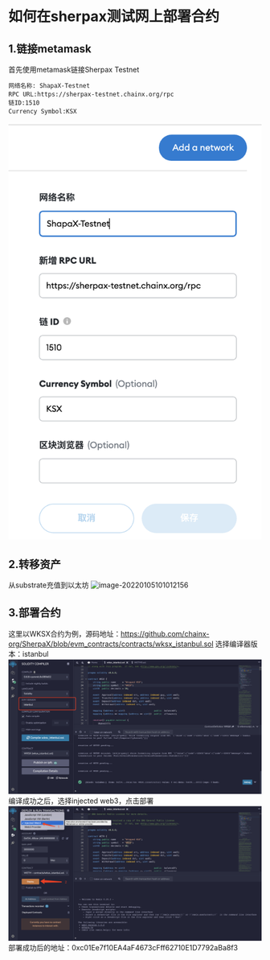 # 如何在sherpax测试网上部署合约
## 1.链接metamask
首先使用metamask链接Sherpax Testnet
```txt
网络名称: ShapaX-Testnet
RPC URL:https://sherpax-testnet.chainx.org/rpc
链ID:1510
Currency Symbol:KSX
```
![image-20220105101440615](./images/image-20220105100735314.png)
## 2.转移资产
从substrate充值到以太坊
![image-20220105101012156](/Users/wangningbo/Project/SherpaX/develop_docs/images/image-20220105101012156.png)

## 3.部署合约
这里以WKSX合约为例，源码地址：https://github.com/chainx-org/SherpaX/blob/evm_contracts/contracts/wksx_istanbul.sol
选择编译器版本：istanbul
![image-20220105102659206](./images/image-20220105102659206.png)
编译成功之后，选择injected web3，点击部署
![image-20220105101440615](./images/image-20220105101440615.png)
部署成功后的地址：0xc01Ee7f10EA4aF4673cFff62710E1D7792aBa8f3
